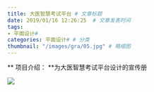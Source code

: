 ```yaml
---
title: 大医智慧考试平台 # 文章标题  
date: 2019/01/16 12:26:25  # 文章发表时间
tags:
- 平面设计#
categories: 平面设计# # 分类
thumbnail: "/images/gra/05.jpg" # 略缩图
---
```

** 项目介绍： **为大医智慧考试平台设计的宣传册

![](/images/gra/0501.jpg)
